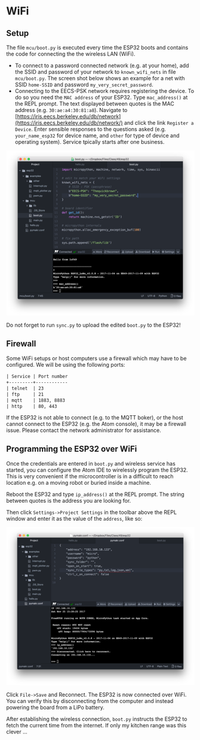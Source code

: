 # WiFi

## Setup

The file `mcu/boot.py` is executed every time the ESP32 boots and contains the code for connecting the the wireless LAN (WiFi).

* To connect to a password connected network (e.g. at your home), add the SSID and password of your network to `known_wifi_nets` in file `mcu/boot.py`. The screen shot below shows an example for a net with SSID `home-SSID` and password `my_very_secret_password`.
* Connecting to the EECS-PSK network requires registering the device. To do so you need the `MAC address` of your ESP32. Type `mac_address()` at the REPL prompt. The text displayed between quotes is the MAC address (e.g. `30:ae:a4:30:81:a8`). Navigate to [https://iris.eecs.berkeley.edu/db/network](https://iris.eecs.berkeley.edu/db/network/) and click the link `Register a Device`. Enter sensible responses to the questions asked (e.g. `your_name_esp32` for device name, and `other` for type of device and operating system). Service tpically starts after one business.

![`boot.py` customization for WiFi access](boot.png)

Do not forget to run `sync.py` to upload the edited `boot.py` to the ESP32!

## Firewall

Some WiFi setups or host computers use a firewall which may have to be configured. We will be using the following ports:

    | Service | Port number
    +---------+------------
    | telnet  | 23
    | ftp     | 21
    | mqtt    | 1883, 8883
    | http    | 80, 443
    
If the ESP32 is not able to connect (e.g. to the MQTT boker), or the host cannot connect to the ESP32 (e.g. the Atom console), it may be a firewall issue. Please contact the network administrator for assistance.

## Programming the ESP32 over WiFi

Once the credentials are entered in `boot.py` and wireless service has started, you can configure the Atom IDE to wirelessly program the ESP32. This is very convenient if the microcontroller is in a difficult to reach location e.g. on a moving robot or buried inside a machine.

Reboot the ESP32 and type `ip_address()` at the REPL prompt. The string between quotes is the address you are looking for.

Then click `Settings->Project Settings` in the toolbar above the REPL window and enter it as the value of the `address`, like so:

![Setting the WiFi address](wifi.png)

Click `File->Save` and Reconnect. The ESP32 is now connected over WiFi. You can verify this by disconnecting from the computer and instead powering the board from a LiPo battery.

After establishing the wireless connection, `boot.py` instructs the ESP32 to fetch the current time from the internet. If only my kitchen range was this clever ...
